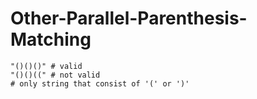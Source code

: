 # Other-Parallel-Parenthesis-Matching
    "()()()" # valid
    "()()((" # not valid
    # only string that consist of '(' or ')'
